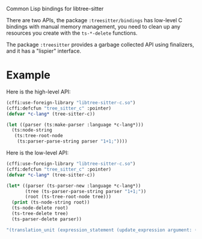 Common Lisp bindings for libtree-sitter

There are two APIs, the package `:treesitter/bindings` has low-level C bindings
with manual memory management, you need to clean up any resources you create with
the `ts-*-delete` functions.

The package `:treesitter` provides a garbage collected API using finalizers, and
it has a "lispier" interface.

# Example

Here is the high-level API:

```lisp
(cffi:use-foreign-library "libtree-sitter-c.so")
(cffi:defcfun "tree_sitter_c" :pointer)
(defvar *c-lang* (tree-sitter-c))

(let ((parser (ts:make-parser :language *c-lang*)))
  (ts:node-string
   (ts:tree-root-node
    (ts:parser-parse-string parser "1+1;"))))
```

Here is the low-level API:

```lisp
(cffi:use-foreign-library "libtree-sitter-c.so")
(cffi:defcfun "tree_sitter_c" :pointer)
(defvar *c-lang* (tree-sitter-c))

(let* ((parser (ts-parser-new :language *c-lang*))
       (tree (ts-parser-parse-string parser "1+1;"))
       (root (ts-tree-root-node tree)))
  (print (ts-node-string root))
  (ts-node-delete root)
  (ts-tree-delete tree)
  (ts-parser-delete parser))
```

```lisp
"(translation_unit (expression_statement (update_expression argument: (binary_expression left: (number_literal) right: (number_literal)) operator: (MISSING \"--\"))))" ; No value
```
